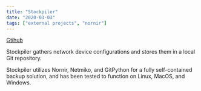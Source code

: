 ```yaml
---
title: "Stockpiler"
date: "2020-03-03"
tags: ["external projects", "nornir"]
---
```


[Gtihub](https://github.com/rackerlabs/stockpiler)

Stockpiler gathers network device configurations and stores them in a local Git repository.

Stockpiler utilizes Nornir, Netmiko, and GitPython for a fully self-contained backup solution, and has been tested to function on Linux, MacOS, and Windows.
